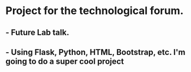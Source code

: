 # Project for the technological forum.
## - Future Lab talk.
## - Using Flask, Python, HTML, Bootstrap, etc. I'm going to do a super cool project